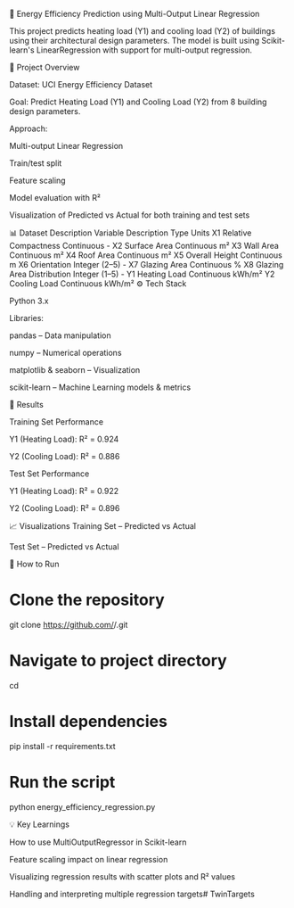 🏢 Energy Efficiency Prediction using Multi-Output Linear Regression

This project predicts heating load (Y1) and cooling load (Y2) of buildings using their architectural design parameters. The model is built using Scikit-learn's LinearRegression with support for multi-output regression.

📌 Project Overview

Dataset: UCI Energy Efficiency Dataset

Goal: Predict Heating Load (Y1) and Cooling Load (Y2) from 8 building design parameters.

Approach:

Multi-output Linear Regression

Train/test split

Feature scaling

Model evaluation with R²

Visualization of Predicted vs Actual for both training and test sets

📊 Dataset Description
Variable	Description	Type	Units
X1	Relative Compactness	Continuous	-
X2	Surface Area	Continuous	m²
X3	Wall Area	Continuous	m²
X4	Roof Area	Continuous	m²
X5	Overall Height	Continuous	m
X6	Orientation	Integer (2–5)	-
X7	Glazing Area	Continuous	%
X8	Glazing Area Distribution	Integer (1–5)	-
Y1	Heating Load	Continuous	kWh/m²
Y2	Cooling Load	Continuous	kWh/m²
⚙️ Tech Stack

Python 3.x

Libraries:

pandas – Data manipulation

numpy – Numerical operations

matplotlib & seaborn – Visualization

scikit-learn – Machine Learning models & metrics

🚀 Results

Training Set Performance

Y1 (Heating Load): R² = 0.924

Y2 (Cooling Load): R² = 0.886

Test Set Performance

Y1 (Heating Load): R² = 0.922

Y2 (Cooling Load): R² = 0.896

📈 Visualizations
Training Set – Predicted vs Actual

Test Set – Predicted vs Actual

📄 How to Run
# Clone the repository
git clone https://github.com/<your-username>/<repo-name>.git

# Navigate to project directory
cd <repo-name>

# Install dependencies
pip install -r requirements.txt

# Run the script
python energy_efficiency_regression.py

💡 Key Learnings

How to use MultiOutputRegressor in Scikit-learn

Feature scaling impact on linear regression

Visualizing regression results with scatter plots and R² values

Handling and interpreting multiple regression targets# TwinTargets
